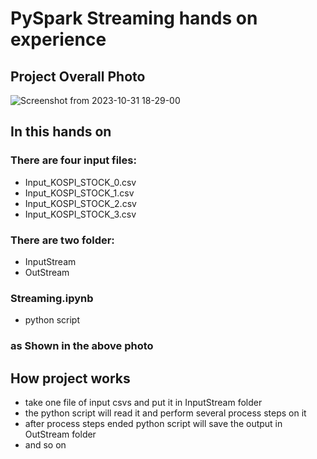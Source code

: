 # PySpark Streaming hands on experience

## Project Overall Photo
![Screenshot from 2023-10-31 18-29-00](https://github.com/OsamaElneshwy/Spark_Streaming/assets/36084719/2b8fc5ed-49c9-4c9e-851d-b24fe05f9bfd)

## In this hands on
### There are four input files:
- Input_KOSPI_STOCK_0.csv
- Input_KOSPI_STOCK_1.csv
- Input_KOSPI_STOCK_2.csv
- Input_KOSPI_STOCK_3.csv

### There are two folder:
- InputStream
- OutStream

### Streaming.ipynb
- python script

### as Shown in the above photo

## How project works
- take one file of input csvs and put it in InputStream folder
- the python script will read it and perform several process steps on it
- after process steps ended python script will save the output in OutStream folder
- and so on

 
  
